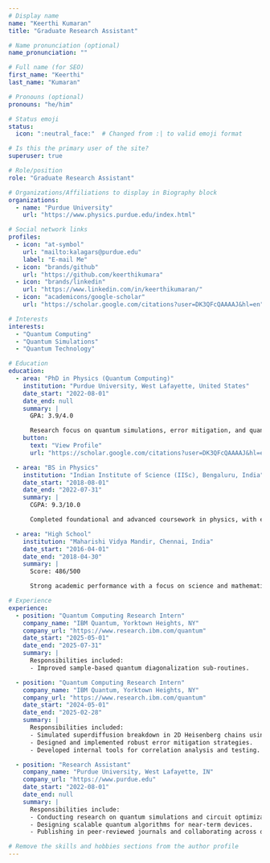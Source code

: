 ```yaml
---
# Display name
name: "Keerthi Kumaran"
title: "Graduate Research Assistant"

# Name pronunciation (optional)
name_pronunciation: ""

# Full name (for SEO)
first_name: "Keerthi"
last_name: "Kumaran"

# Pronouns (optional)
pronouns: "he/him"

# Status emoji
status:
  icon: ":neutral_face:"  # Changed from :| to valid emoji format

# Is this the primary user of the site?
superuser: true

# Role/position
role: "Graduate Research Assistant"

# Organizations/Affiliations to display in Biography block
organizations:
  - name: "Purdue University"
    url: "https://www.physics.purdue.edu/index.html"

# Social network links
profiles:
  - icon: "at-symbol"
    url: "mailto:kalagars@purdue.edu"
    label: "E-mail Me"
  - icon: "brands/github"
    url: "https://github.com/keerthikumara"
  - icon: "brands/linkedin"
    url: "https://www.linkedin.com/in/keerthikumaran/"
  - icon: "academicons/google-scholar"
    url: "https://scholar.google.com/citations?user=DK3QFcQAAAAJ&hl=en"

# Interests
interests:
  - "Quantum Computing"
  - "Quantum Simulations"
  - "Quantum Technology"

# Education
education:
  - area: "PhD in Physics (Quantum Computing)"
    institution: "Purdue University, West Lafayette, United States"
    date_start: "2022-08-01"
    date_end: null
    summary: |
      GPA: 3.9/4.0

      Research focus on quantum simulations, error mitigation, and quantum circuit optimization. Contributed to high-impact projects at IBM Quantum and Purdue University.
    button:
      text: "View Profile"
      url: "https://scholar.google.com/citations?user=DK3QFcQAAAAJ&hl=en"

  - area: "BS in Physics"
    institution: "Indian Institute of Science (IISc), Bengaluru, India"
    date_start: "2018-08-01"
    date_end: "2022-07-31"
    summary: |
      CGPA: 9.3/10.0

      Completed foundational and advanced coursework in physics, with early exposure to quantum computing and research.

  - area: "High School"
    institution: "Maharishi Vidya Mandir, Chennai, India"
    date_start: "2016-04-01"
    date_end: "2018-04-30"
    summary: |
      Score: 486/500

      Strong academic performance with a focus on science and mathematics.

# Experience
experience:
  - position: "Quantum Computing Research Intern"
    company_name: "IBM Quantum, Yorktown Heights, NY"
    company_url: "https://www.research.ibm.com/quantum"
    date_start: "2025-05-01"
    date_end: "2025-07-31"
    summary: |
      Responsibilities included:
      - Improved sample-based quantum diagonalization sub-routines.

  - position: "Quantum Computing Research Intern"
    company_name: "IBM Quantum, Yorktown Heights, NY"
    company_url: "https://www.research.ibm.com/quantum"
    date_start: "2024-05-01"
    date_end: "2025-02-28"
    summary: |
      Responsibilities included:
      - Simulated superdiffusion breakdown in 2D Heisenberg chains using quantum circuits.
      - Designed and implemented robust error mitigation strategies.
      - Developed internal tools for correlation analysis and testing.

  - position: "Research Assistant"
    company_name: "Purdue University, West Lafayette, IN"
    company_url: "https://www.purdue.edu"
    date_start: "2022-08-01"
    date_end: null
    summary: |
      Responsibilities include:
      - Conducting research on quantum simulations and circuit optimization.
      - Designing scalable quantum algorithms for near-term devices.
      - Publishing in peer-reviewed journals and collaborating across disciplines.

# Remove the skills and hobbies sections from the author profile
---
```

